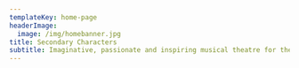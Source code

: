 ```yaml
---
templateKey: home-page
headerImage:
  image: /img/homebanner.jpg
title: Secondary Characters
subtitle: Imaginative, passionate and inspiring musical theatre for the whole community.
---
```

